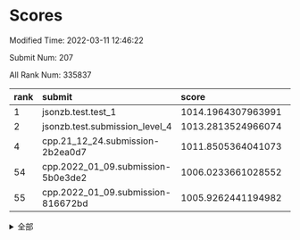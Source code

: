 # Scores

Modified Time: 2022-03-11 12:46:22

Submit Num: 207

All Rank Num: 335837

| rank |               submit               |       score        |       sigma        | pk_num |
| :--- | :--------------------------------- | :----------------- | :----------------- | :----- |
| 1    | jsonzb.test.test_1                 | 1014.1964307963991 | 0.8443790043837308 | 6486   |
| 2    | jsonzb.test.submission_level_4     | 1013.2813524966074 | 0.8254866638433734 | 6493   |
| 4    | cpp.21_12_24.submission-2b2ea0d7   | 1011.8505364041073 | 0.784133606852124  | 6491   |
| 54   | cpp.2022_01_09.submission-5b0e3de2 | 1006.0233661028552 | 0.7089408183961673 | 6492   |
| 55   | cpp.2022_01_09.submission-816672bd | 1005.9262441194982 | 0.7355845372676105 | 6485   |


<details>
<summary>全部</summary>

| rank |                 submit                 |       score        |       sigma        | pk_num |
| :--- | :------------------------------------- | :----------------- | :----------------- | :----- |
| 1    | jsonzb.test.test_1                     | 1014.1964307963991 | 0.8443790043837308 | 6486   |
| 2    | jsonzb.test.submission_level_4         | 1013.2813524966074 | 0.8254866638433734 | 6493   |
| 3    | gobigger.level_3.submission_level_3_20 | 1011.9137107405021 | 0.7778504419574415 | 6487   |
| 4    | cpp.21_12_24.submission-2b2ea0d7       | 1011.8505364041073 | 0.784133606852124  | 6491   |
| 5    | gobigger.level_3.submission_level_3_17 | 1011.6862254244437 | 0.7858948066976602 | 6489   |
| 6    | gobigger.level_3.submission_level_3_30 | 1011.3461642886737 | 0.7658169308080621 | 6493   |
| 7    | gobigger.level_3.submission_level_3_45 | 1011.3269924898187 | 0.7823580116137652 | 6491   |
| 8    | gobigger.level_3.submission_level_3_11 | 1011.096182476886  | 0.7765071255908536 | 6491   |
| 9    | gobigger.level_3.submission_level_3_25 | 1011.0208995386448 | 0.8192750188180308 | 6486   |
| 10   | gobigger.level_3.submission_level_3_14 | 1010.9481581062287 | 0.7697775234059184 | 6492   |
| 11   | gobigger.level_3.submission_level_3_13 | 1010.8532417250434 | 0.7921070576421663 | 6491   |
| 12   | gobigger.level_3.submission_level_3_42 | 1010.8241192091218 | 0.7767385533038037 | 6492   |
| 13   | gobigger.level_3.submission_level_3_23 | 1010.7598381359106 | 0.7600123140781337 | 6488   |
| 14   | gobigger.level_3.submission_level_3_33 | 1010.7597918158727 | 0.7696989184090995 | 6488   |
| 15   | gobigger.level_3.submission_level_3_22 | 1010.7356736408454 | 0.7889221458153673 | 6491   |
| 16   | gobigger.level_3.submission_level_3_43 | 1010.6446209644446 | 0.743753074639508  | 6489   |
| 17   | gobigger.level_3.submission_level_3_8  | 1010.5378086759598 | 0.7427867256763186 | 6487   |
| 18   | gobigger.level_3.submission_level_3_9  | 1010.4443049432856 | 0.7633525873823407 | 6487   |
| 19   | gobigger.level_3.submission_level_3_44 | 1010.4214635978676 | 0.7699188610246479 | 6491   |
| 20   | gobigger.level_3.submission_level_3_41 | 1010.3133130140682 | 0.7733864013759666 | 6490   |
| 21   | gobigger.level_3.submission_level_3_10 | 1010.255265969696  | 0.7519682901341335 | 6487   |
| 22   | gobigger.level_3.submission_level_3_7  | 1010.2311456443631 | 0.7605705002380453 | 6487   |
| 23   | gobigger.level_3.submission_level_3_16 | 1010.2198134895064 | 0.7483487797310627 | 6489   |
| 24   | gobigger.level_3.submission_level_3_48 | 1010.2051980604732 | 0.750709096839907  | 6487   |
| 25   | gobigger.level_3.submission_level_3_36 | 1010.1650047905443 | 0.7616357398391503 | 6490   |
| 26   | gobigger.level_3.submission_level_3_0  | 1010.153681065296  | 0.7554797750300888 | 6489   |
| 27   | gobigger.level_3.submission_level_3_29 | 1010.1459206197032 | 0.7694470104307272 | 6495   |
| 28   | gobigger.level_3.submission_level_3_2  | 1010.0340466806372 | 0.737113360835276  | 6494   |
| 29   | gobigger.level_3.submission_level_3_19 | 1010.023206025679  | 0.7646914016768841 | 6491   |
| 30   | gobigger.level_3.submission_level_3_49 | 1010.0126458240771 | 0.7720023424887169 | 6493   |
| 31   | gobigger.level_3.submission_level_3_39 | 1009.9891445351136 | 0.7453750203060788 | 6495   |
| 32   | gobigger.level_3.submission_level_3_40 | 1009.9699869694124 | 0.7411078121200257 | 6493   |
| 33   | gobigger.level_3.submission_level_3_18 | 1009.8515594594684 | 0.7698382930079656 | 6492   |
| 34   | gobigger.level_3.submission_level_3_5  | 1009.7879437935391 | 0.7321771905555589 | 6488   |
| 35   | gobigger.level_3.submission_level_3_38 | 1009.7743597916281 | 0.7425686138543143 | 6491   |
| 36   | gobigger.level_3.submission_level_3_3  | 1009.7377026093845 | 0.7544631217544246 | 6488   |
| 37   | gobigger.level_3.submission_level_3_6  | 1009.7171085154594 | 0.752026995271381  | 6485   |
| 38   | gobigger.level_3.submission_level_3_15 | 1009.642906103392  | 0.7524846428609451 | 6494   |
| 39   | gobigger.level_3.submission_level_3_1  | 1009.541694107326  | 0.7617995163401933 | 6491   |
| 40   | gobigger.level_3.submission_level_3_24 | 1009.4622065729735 | 0.7458579422456032 | 6487   |
| 41   | gobigger.level_3.submission_level_3_46 | 1009.389787789628  | 0.7469111894559548 | 6495   |
| 42   | gobigger.level_3.submission_level_3_21 | 1009.3328771908876 | 0.757383043135174  | 6488   |
| 43   | gobigger.level_3.submission_level_3_37 | 1009.1835369724618 | 0.7542807045343022 | 6491   |
| 44   | gobigger.level_3.submission_level_3_26 | 1009.126016016819  | 0.7430312899666416 | 6486   |
| 45   | gobigger.level_3.submission_level_3_32 | 1009.0628064859824 | 0.7523997179065014 | 6491   |
| 46   | gobigger.level_3.submission_level_3_27 | 1008.9738173227632 | 0.737223727759677  | 6491   |
| 47   | gobigger.level_3.submission_level_3_28 | 1008.9663345761484 | 0.7535229420967676 | 6488   |
| 48   | gobigger.level_3.submission_level_3_34 | 1008.9505438276169 | 0.7439232328896107 | 6493   |
| 49   | gobigger.level_3.submission_level_3_31 | 1008.9127361052449 | 0.7703842353944943 | 6489   |
| 50   | gobigger.level_3.submission_level_3_4  | 1008.8850854241167 | 0.7677199289632415 | 6490   |
| 51   | gobigger.level_3.submission_level_3_12 | 1008.5548690164457 | 0.7428139269169525 | 6484   |
| 52   | gobigger.level_3.submission_level_3_35 | 1008.5521238690984 | 0.738950015981451  | 6489   |
| 53   | gobigger.level_3.submission_level_3_47 | 1008.4785736900102 | 0.7437828604199247 | 6490   |
| 54   | cpp.2022_01_09.submission-5b0e3de2     | 1006.0233661028552 | 0.7089408183961673 | 6492   |
| 55   | cpp.2022_01_09.submission-816672bd     | 1005.9262441194982 | 0.7355845372676105 | 6485   |
| 56   | gobigger.level_1.submission_level_1_45 | 1005.0449525766525 | 0.7168408252763305 | 6489   |
| 57   | gobigger.level_1.submission_level_1_35 | 1004.8528626133001 | 0.7247367997296804 | 6490   |
| 58   | gobigger.level_1.submission_level_1_2  | 1004.820586498643  | 0.7237944334143699 | 6483   |
| 59   | gobigger.level_1.submission_level_1_18 | 1004.6062991390828 | 0.7270592979564828 | 6490   |
| 60   | gobigger.level_1.submission_level_1_15 | 1004.3192962797157 | 0.7153964035332814 | 6495   |
| 61   | gobigger.level_1.submission_level_1_9  | 1004.2081346253059 | 0.7299617646708016 | 6493   |
| 62   | gobigger.level_1.submission_level_1_7  | 1004.2059327968582 | 0.705884530224759  | 6486   |
| 63   | gobigger.level_1.submission_level_1_29 | 1004.1931374561791 | 0.7464691189902204 | 6489   |
| 64   | gobigger.level_1.submission_level_1_30 | 1004.1726114767115 | 0.7193338855169898 | 6488   |
| 65   | gobigger.level_1.submission_level_1_0  | 1004.1617355173076 | 0.7181409432189874 | 6488   |
| 66   | gobigger.level_1.submission_level_1_26 | 1004.0351890484435 | 0.7111392601745792 | 6490   |
| 67   | gobigger.level_1.submission_level_1_34 | 1003.99046379562   | 0.7133011670184234 | 6487   |
| 68   | gobigger.level_1.submission_level_1_13 | 1003.8672350149808 | 0.7198749247085509 | 6487   |
| 69   | gobigger.level_1.submission_level_1_1  | 1003.8251775797924 | 0.726733507502827  | 6491   |
| 70   | gobigger.level_1.submission_level_1_14 | 1003.7835624972997 | 0.7207825662807631 | 6489   |
| 71   | gobigger.level_1.submission_level_1_4  | 1003.718320237422  | 0.7255089541640515 | 6489   |
| 72   | gobigger.level_1.submission_level_1_44 | 1003.6974755390195 | 0.7222505886822891 | 6488   |
| 73   | gobigger.level_1.submission_level_1_21 | 1003.6513636333772 | 0.7252503640779483 | 6486   |
| 74   | gobigger.level_1.submission_level_1_32 | 1003.6312037739455 | 0.7293579227627666 | 6490   |
| 75   | gobigger.level_1.submission_level_1_6  | 1003.6285814153002 | 0.7223968136517698 | 6488   |
| 76   | gobigger.level_1.submission_level_1_33 | 1003.5973491095767 | 0.7196508008911304 | 6485   |
| 77   | gobigger.level_1.submission_level_1_46 | 1003.5445600404322 | 0.718759095307209  | 6489   |
| 78   | gobigger.level_1.submission_level_1_17 | 1003.5148379724453 | 0.7329312492730069 | 6492   |
| 79   | gobigger.level_1.submission_level_1_19 | 1003.4661147080006 | 0.720492320048255  | 6492   |
| 80   | gobigger.level_1.submission_level_1_8  | 1003.4432546936267 | 0.7140255329630748 | 6493   |
| 81   | gobigger.level_1.submission_level_1_3  | 1003.4153488191588 | 0.7235252746697903 | 6486   |
| 82   | gobigger.level_1.submission_level_1_31 | 1003.3358990443081 | 0.7072042406533066 | 6487   |
| 83   | gobigger.level_1.submission_level_1_48 | 1003.3031143111348 | 0.714120959723503  | 6492   |
| 84   | gobigger.level_1.submission_level_1_42 | 1003.2565255215825 | 0.7298521619190499 | 6489   |
| 85   | gobigger.level_1.submission_level_1_25 | 1003.2190586637436 | 0.7128181662509837 | 6488   |
| 86   | gobigger.level_1.submission_level_1_27 | 1003.2108801153603 | 0.7195244392816318 | 6489   |
| 87   | gobigger.level_1.submission_level_1_49 | 1003.1880900260154 | 0.711680386509416  | 6490   |
| 88   | gobigger.level_1.submission_level_1_16 | 1003.1607004590066 | 0.721393627353108  | 6489   |
| 89   | gobigger.level_1.submission_level_1_11 | 1003.0779690568044 | 0.7125163247915712 | 6488   |
| 90   | gobigger.level_1.submission_level_1_28 | 1003.0442519776145 | 0.7267690989968805 | 6490   |
| 91   | gobigger.level_1.submission_level_1_20 | 1002.9684201524949 | 0.7105180522999629 | 6495   |
| 92   | gobigger.level_1.submission_level_1_24 | 1002.8770305432604 | 0.7253774836302159 | 6486   |
| 93   | gobigger.level_1.submission_level_1_5  | 1002.8276619215285 | 0.7188462631625026 | 6487   |
| 94   | gobigger.level_1.submission_level_1_38 | 1002.8210314966602 | 0.716477724700774  | 6489   |
| 95   | gobigger.level_1.submission_level_1_10 | 1002.7363609726546 | 0.720053011612042  | 6485   |
| 96   | gobigger.level_1.submission_level_1_36 | 1002.6673352199397 | 0.7124107398890562 | 6486   |
| 97   | gobigger.level_1.submission_level_1_43 | 1002.662252703488  | 0.7101064235909337 | 6486   |
| 98   | gobigger.level_1.submission_level_1_39 | 1002.6597660107734 | 0.7124210755950188 | 6494   |
| 99   | gobigger.level_1.submission_level_1_37 | 1002.51991381613   | 0.7032829963828696 | 6494   |
| 100  | gobigger.level_1.submission_level_1_23 | 1002.2844629848643 | 0.7063194640663603 | 6482   |
| 101  | gobigger.level_1.submission_level_1_41 | 1002.2306106711919 | 0.7165219548878236 | 6488   |
| 102  | gobigger.level_1.submission_level_1_47 | 1002.2163125606622 | 0.7120195726967945 | 6491   |
| 103  | gobigger.level_1.submission_level_1_22 | 1002.0352785767179 | 0.7296104031205708 | 6489   |
| 104  | gobigger.level_1.submission_level_1_40 | 1001.9022815205298 | 0.7170333593371365 | 6492   |
| 105  | gobigger.level_1.submission_level_1_12 | 1001.2083253718004 | 0.711852158112732  | 6498   |
| 106  | gobigger.random.submission_random_14   | 997.0978246624247  | 0.7173634706705136 | 6494   |
| 107  | gobigger.random.submission_random_29   | 996.8977276764151  | 0.712062295974719  | 6491   |
| 108  | gobigger.random.submission_random_2    | 996.7897106927526  | 0.6974632634572814 | 6487   |
| 109  | gobigger.random.submission_random_11   | 996.6922184994613  | 0.7085618412960959 | 6490   |
| 110  | gobigger.random.submission_random_27   | 996.6753936856642  | 0.7018889437933903 | 6485   |
| 111  | gobigger.random.submission_random_19   | 996.6560744733423  | 0.704222633558508  | 6491   |
| 112  | gobigger.random.submission_random_47   | 996.638812820226   | 0.7153128991372404 | 6495   |
| 113  | gobigger.random.submission_random_15   | 996.5934930641362  | 0.7099835044220778 | 6486   |
| 114  | gobigger.random.submission_random_3    | 996.5801411133     | 0.711544719918311  | 6491   |
| 115  | gobigger.random.submission_random_45   | 996.5731177601247  | 0.7194018756375904 | 6488   |
| 116  | gobigger.random.submission_random_43   | 996.4414389994267  | 0.7150286487580814 | 6491   |
| 117  | gobigger.random.submission_random_23   | 996.3784170862778  | 0.7192524026946828 | 6488   |
| 118  | gobigger.random.submission_random_34   | 996.3481326139523  | 0.7210748380142699 | 6494   |
| 119  | gobigger.random.submission_random_25   | 996.3390390030231  | 0.7239744651765201 | 6493   |
| 120  | gobigger.random.submission_random_41   | 996.3353978561393  | 0.7240486707606765 | 6496   |
| 121  | gobigger.random.submission_random_8    | 996.327320620345   | 0.7028064357921164 | 6487   |
| 122  | gobigger.random.submission_random_4    | 996.2324634650187  | 0.7121692492475628 | 6491   |
| 123  | gobigger.random.submission_random_30   | 996.2236771936806  | 0.7105155152422837 | 6489   |
| 124  | gobigger.random.submission_random_33   | 996.2069104079351  | 0.7125927582100408 | 6496   |
| 125  | gobigger.random.submission_random_20   | 996.1494937988881  | 0.7252692054030571 | 6491   |
| 126  | gobigger.random.submission_random_31   | 996.1141190016374  | 0.7013583069947492 | 6489   |
| 127  | gobigger.random.submission_random_26   | 996.1130257287372  | 0.7121832280314268 | 6491   |
| 128  | gobigger.random.submission_random_28   | 996.0615399184966  | 0.7056834405436857 | 6489   |
| 129  | gobigger.random.submission_random_12   | 996.0512927076358  | 0.7143873493400785 | 6484   |
| 130  | gobigger.random.submission_random_42   | 996.0480794626139  | 0.7109743491797648 | 6491   |
| 131  | gobigger.random.submission_random_38   | 996.034168759001   | 0.7113072286188683 | 6487   |
| 132  | gobigger.random.submission_random_9    | 995.9740855049356  | 0.7062824014652089 | 6488   |
| 133  | gobigger.random.submission_random_13   | 995.9514900121798  | 0.7163079945095553 | 6484   |
| 134  | gobigger.random.submission_random_48   | 995.8620541805528  | 0.7107368846987053 | 6488   |
| 135  | gobigger.random.submission_random_16   | 995.8615244601015  | 0.7181431227520326 | 6491   |
| 136  | gobigger.random.submission_random_18   | 995.7223568555542  | 0.7267956702195033 | 6490   |
| 137  | gobigger.random.submission_random_17   | 995.6844187383226  | 0.7056580104810601 | 6486   |
| 138  | gobigger.random.submission_random_6    | 995.6689002315461  | 0.7247717006535221 | 6491   |
| 139  | gobigger.random.submission_random_1    | 995.5856320594103  | 0.7193297464900453 | 6494   |
| 140  | gobigger.random.submission_random_22   | 995.5645866311663  | 0.7024824390101416 | 6483   |
| 141  | gobigger.random.submission_random_46   | 995.5531009246276  | 0.7101556045152492 | 6490   |
| 142  | gobigger.random.submission_random_21   | 995.5386482538098  | 0.7208499254193742 | 6491   |
| 143  | gobigger.random.submission_random_35   | 995.5381359717155  | 0.7154241713789186 | 6485   |
| 144  | gobigger.random.submission_random_24   | 995.5028512495919  | 0.7273723890651544 | 6490   |
| 145  | gobigger.random.submission_random_40   | 995.4895270588653  | 0.7265201111396596 | 6491   |
| 146  | gobigger.random.submission_random_10   | 995.4273074725787  | 0.7214486851840337 | 6490   |
| 147  | gobigger.random.submission_random_0    | 995.4243381390723  | 0.7042427325732679 | 6489   |
| 148  | gobigger.random.submission_random_44   | 995.2713599378548  | 0.699836014063937  | 6487   |
| 149  | gobigger.random.submission_random_49   | 995.2399419112315  | 0.7197164146781047 | 6483   |
| 150  | gobigger.random.submission_random_32   | 995.2267551020851  | 0.7150489387909731 | 6496   |
| 151  | gobigger.random.submission_random_5    | 995.1977052236185  | 0.7161143116218388 | 6486   |
| 152  | gobigger.random.submission_random_39   | 995.0934961756004  | 0.7170734347990791 | 6489   |
| 153  | gobigger.random.submission_random_7    | 995.024959745656   | 0.7150358972706488 | 6487   |
| 154  | gobigger.random.submission_random_36   | 994.9631491829539  | 0.7116910108982658 | 6482   |
| 155  | gobigger.random.submission_random_37   | 994.6350825581252  | 0.7232748512228655 | 6482   |
| 156  | gobigger.level_2.submission_level_2_47 | 994.4711831087357  | 0.7257985011299453 | 6491   |
| 157  | gobigger.level_2.submission_level_2_25 | 993.8606055308193  | 0.736251706768186  | 6490   |
| 158  | gobigger.level_2.submission_level_2_17 | 993.4405644150872  | 0.7362151787809199 | 6489   |
| 159  | gobigger.level_2.submission_level_2_41 | 993.0757973668336  | 0.7302155514533729 | 6493   |
| 160  | gobigger.level_2.submission_level_2_10 | 993.0691485006001  | 0.7363311311615528 | 6495   |
| 161  | gobigger.level_2.submission_level_2_34 | 993.0234139089885  | 0.7381516328000609 | 6492   |
| 162  | gobigger.level_2.submission_level_2_49 | 992.9542709824948  | 0.7511755026585218 | 6492   |
| 163  | gobigger.level_2.submission_level_2_30 | 992.9040559093048  | 0.7361072253007298 | 6495   |
| 164  | gobigger.level_2.submission_level_2_27 | 992.8044271102324  | 0.7487864659392252 | 6489   |
| 165  | gobigger.level_2.submission_level_2_38 | 992.789538297133   | 0.7418437897224696 | 6495   |
| 166  | gobigger.level_2.submission_level_2_20 | 992.7073682418937  | 0.7538504021262646 | 6489   |
| 167  | gobigger.level_2.submission_level_2_48 | 992.674830976259   | 0.7493176323886651 | 6489   |
| 168  | gobigger.level_2.submission_level_2_29 | 992.6266041245044  | 0.7432281975047486 | 6491   |
| 169  | gobigger.level_2.submission_level_2_9  | 992.5350738501452  | 0.7447189496013992 | 6491   |
| 170  | gobigger.level_2.submission_level_2_42 | 992.5316268336716  | 0.7483386768717948 | 6492   |
| 171  | gobigger.level_2.submission_level_2_11 | 992.5218215409233  | 0.7506380172171173 | 6487   |
| 172  | gobigger.level_2.submission_level_2_36 | 992.5197110131464  | 0.7449715766259304 | 6486   |
| 173  | gobigger.level_2.submission_level_2_31 | 992.5052107225281  | 0.7281803718547094 | 6490   |
| 174  | gobigger.level_2.submission_level_2_43 | 992.4966648283275  | 0.7498474217596606 | 6489   |
| 175  | gobigger.level_2.submission_level_2_21 | 992.4542847551403  | 0.7442499246118618 | 6491   |
| 176  | gobigger.level_2.submission_level_2_12 | 992.4439118636436  | 0.7256767818484134 | 6490   |
| 177  | gobigger.level_2.submission_level_2_4  | 992.4309005881894  | 0.7382107991354201 | 6491   |
| 178  | gobigger.level_2.submission_level_2_2  | 992.379131053269   | 0.7483630682829328 | 6491   |
| 179  | gobigger.level_2.submission_level_2_18 | 992.2553123884385  | 0.7259401420401955 | 6489   |
| 180  | gobigger.level_2.submission_level_2_22 | 992.1840658099788  | 0.7602490631983302 | 6491   |
| 181  | gobigger.level_2.submission_level_2_33 | 992.1556937264032  | 0.7488651394474833 | 6488   |
| 182  | gobigger.level_2.submission_level_2_37 | 992.0978475383297  | 0.7639106997661516 | 6490   |
| 183  | gobigger.level_2.submission_level_2_13 | 991.9240253445678  | 0.7351668499695724 | 6497   |
| 184  | gobigger.level_2.submission_level_2_8  | 991.9030249735692  | 0.7278249523499463 | 6487   |
| 185  | gobigger.level_2.submission_level_2_40 | 991.8392533462321  | 0.7465490801615258 | 6491   |
| 186  | gobigger.level_2.submission_level_2_3  | 991.7657031522461  | 0.7271431191683926 | 6493   |
| 187  | gobigger.level_2.submission_level_2_7  | 991.7501239417534  | 0.7316739470447371 | 6491   |
| 188  | gobigger.level_2.submission_level_2_24 | 991.6606138505746  | 0.7295132160224335 | 6489   |
| 189  | gobigger.level_2.submission_level_2_16 | 991.5898843950703  | 0.7437534220676218 | 6485   |
| 190  | gobigger.level_2.submission_level_2_19 | 991.2859530207165  | 0.7441368306457834 | 6491   |
| 191  | gobigger.level_2.submission_level_2_5  | 991.2541891788205  | 0.756527840039047  | 6489   |
| 192  | gobigger.level_2.submission_level_2_23 | 991.1275317947113  | 0.7638135540946026 | 6494   |
| 193  | gobigger.level_2.submission_level_2_45 | 991.1013664252046  | 0.7453731973259323 | 6490   |
| 194  | gobigger.level_2.submission_level_2_28 | 991.085996875501   | 0.762671167547395  | 6489   |
| 195  | gobigger.level_2.submission_level_2_46 | 991.0270494943459  | 0.7410372065318043 | 6494   |
| 196  | gobigger.level_2.submission_level_2_39 | 990.981726234013   | 0.7654084508176043 | 6490   |
| 197  | gobigger.level_2.submission_level_2_26 | 990.8567493646336  | 0.7594538740747578 | 6488   |
| 198  | gobigger.level_2.submission_level_2_6  | 990.8353526538418  | 0.7564893807255535 | 6485   |
| 199  | gobigger.level_2.submission_level_2_1  | 990.8280286654943  | 0.7541129290241797 | 6492   |
| 200  | gobigger.level_2.submission_level_2_14 | 990.6794508375531  | 0.7541426189135992 | 6487   |
| 201  | gobigger.level_2.submission_level_2_15 | 990.5527946491828  | 0.7761288395999845 | 6492   |
| 202  | gobigger.level_2.submission_level_2_0  | 990.3690124893465  | 0.765789640938548  | 6491   |
| 203  | gobigger.level_2.submission_level_2_35 | 990.2136907355548  | 0.7719991937338461 | 6488   |
| 204  | gobigger.level_2.submission_level_2_44 | 989.99278344231    | 0.7859136178591165 | 6492   |
| 205  | gobigger.level_2.submission_level_2_32 | 988.5050897276415  | 0.7857882613593111 | 6492   |
| 206  | gobigger.none.submission_none_1        | 978.5435253632676  | 1.2952625747839068 | 6487   |
| 207  | gobigger.none.submission_none_0        | 976.4428366755093  | 1.3868515902245473 | 6485   |

</details>
